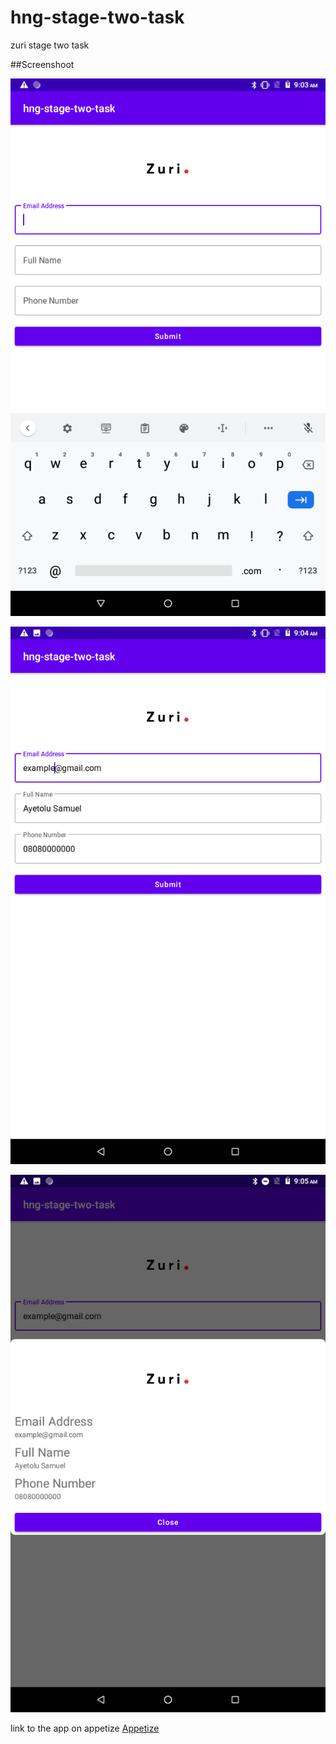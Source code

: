 # hng-stage-two-task
zuri stage two task

##Screenshoot

![alt text](https://github.com/ayetolusamuel/hng-stage-two-task/blob/master/images/Screenshot_20210818-090318.png)

![alt text](https://github.com/ayetolusamuel/hng-stage-two-task/blob/master/images/Screenshot_20210818-090448.png)

![alt text](https://github.com/ayetolusamuel/hng-stage-two-task/blob/master/images/Screenshot_20210818-090511.png)


link to the app on appetize
[Appetize](https://appetize.io/app/vcye8bzq0b7gvghhzdqbtk91gr)


